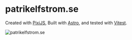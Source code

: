 # patrikelfstrom.se

Created with [PixiJS](https://pixijs.com/), Built with [Astro](https://astro.build), and tested with [Vitest](https://vitest.dev/).

![patrikelfstrom.se](https://i.imgur.com/HLwBbkr.jpg)
